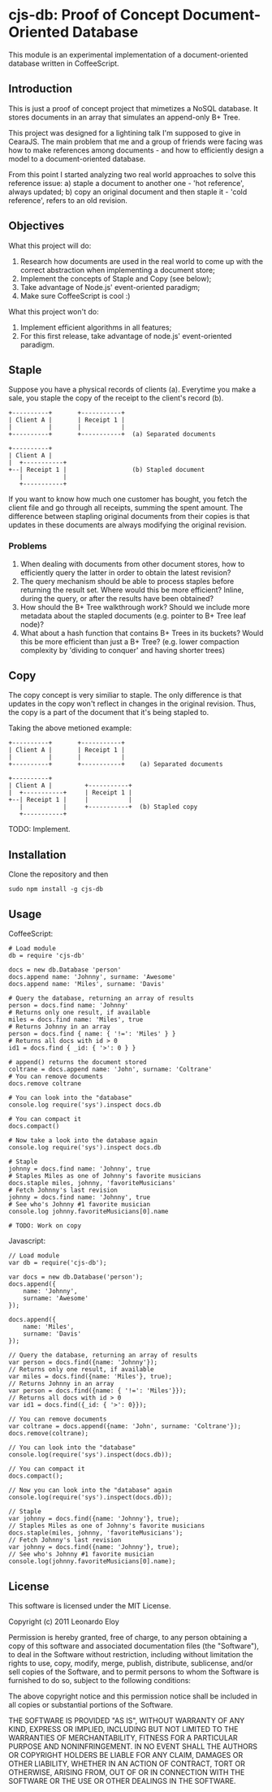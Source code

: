 cjs-db: Proof of Concept Document-Oriented Database
===================================================

This module is an experimental implementation of a document-oriented database written in CoffeeScript. 

Introduction
------------

This is just a proof of concept project that mimetizes a NoSQL database. It stores documents in an array that simulates an append-only B+ Tree.

This project was designed for a lightining talk I'm supposed to give in CearaJS. The main problem that me and a group of friends were facing was how to make references among documents - and how to efficiently design a model to a document-oriented database.

From this point I started analyzing two real world approaches to solve this reference issue: 
a) staple a document to another one - 'hot reference', always updated;
b) copy an original document and then staple it - 'cold reference', refers to an old revision.

Objectives
----------

What this project will do:

1. Research how documents are used in the real world to come up with the correct abstraction when implementing a document store;
2. Implement the concepts of Staple and Copy (see below);
3. Take advantage of Node.js' event-oriented paradigm;
4. Make sure CoffeeScript is cool :)

What this project won't do:

1. Implement efficient algorithms in all features;
2. For this first release, take advantage of node.js' event-oriented paradigm.

Staple
------


Suppose you have a physical records of clients (a). Everytime you make a sale, you staple the copy of the receipt to the client's record (b). 

	+----------+       +-----------+
	| Client A |       | Receipt 1 |
	|          |       |           |
	+----------+       +-----------+  (a) Separated documents

	+----------+    
	| Client A |    
	|  +-----------+
	+--| Receipt 1 |                  (b) Stapled document
	   |           |
       +-----------+

If you want to know how much one customer has bought, you fetch the client file and go through all receipts, summing the spent amount. 
The difference between stapling original documents from their copies is that updates in these documents are always modifying the original revision.

### Problems

1. When dealing with documents from other document stores, how to efficiently query the latter in order to obtain the latest revision?
2. The query mechanism should be able to process staples before returning the result set. Where would this be more efficient? Inline, during the query, or after the results have been obtained?
3. How should the B+ Tree walkthrough work? Should we include more metadata about the stapled documents (e.g. pointer to B+ Tree leaf node)? 
4. What about a hash function that contains B+ Trees in its buckets? Would this be more efficient than just a B+ Tree? (e.g. lower compaction complexity by 'dividing to conquer' and having shorter trees)


Copy
----

The copy concept is very similiar to staple. The only difference is that updates in the copy won't reflect in changes in the original revision. 
Thus, the copy is a part of the document that it's being stapled to. 

Taking the above metioned example:

	+----------+       +-----------+
	| Client A |       | Receipt 1 |
	|          |       |           |
	+----------+       +-----------+    (a) Separated documents

	+----------+                    
	| Client A |         +-----------+
	|  +-----------+     | Receipt 1 |
	+--| Receipt 1 |     |           |
	   |           |     +-----------+  (b) Stapled copy
       +-----------+


TODO: Implement.

Installation
------------

Clone the repository and then

    sudo npm install -g cjs-db

Usage
-----

CoffeeScript:

    # Load module
    db = require 'cjs-db'

    docs = new db.Database 'person'
    docs.append name: 'Johnny', surname: 'Awesome'
    docs.append name: 'Miles', surname: 'Davis'

    # Query the database, returning an array of results
    person = docs.find name: 'Johnny'
    # Returns only one result, if available
    miles = docs.find name: 'Miles', true
    # Returns Johnny in an array
    person = docs.find { name: { '!=': 'Miles' } }
    # Returns all docs with id > 0
    id1 = docs.find { _id: { '>': 0 } }

    # append() returns the document stored
    coltrane = docs.append name: 'John', surname: 'Coltrane'
    # You can remove documents
    docs.remove coltrane

    # You can look into the "database"
    console.log require('sys').inspect docs.db

    # You can compact it
    docs.compact()

    # Now take a look into the database again
    console.log require('sys').inspect docs.db

    # Staple
    johnny = docs.find name: 'Johnny', true
    # Staples Miles as one of Johnny's favorite musicians
    docs.staple miles, johnny, 'favoriteMusicians'
    # Fetch Johnny's last revision
    johnny = docs.find name: 'Johnny', true
    # See who's Johnny #1 favorite musician
    console.log johnny.favoriteMusicians[0].name

    # TODO: Work on copy

Javascript:

    // Load module
    var db = require('cjs-db');

    var docs = new db.Database('person');
    docs.append({
        name: 'Johnny',
        surname: 'Awesome'
    });

    docs.append({
        name: 'Miles',
        surname: 'Davis'
    });

    // Query the database, returning an array of results
    var person = docs.find({name: 'Johnny'});
    // Returns only one result, if available
    var miles = docs.find({name: 'Miles'}, true);
    // Returns Johnny in an array
    var person = docs.find({name: { '!=': 'Miles'}});
    // Returns all docs with id > 0
    var id1 = docs.find({_id: { '>': 0}});

    // You can remove documents
    var coltrane = docs.append({name: 'John', surname: 'Coltrane'});
    docs.remove(coltrane);

    // You can look into the "database"
    console.log(require('sys').inspect(docs.db));

    // You can compact it
    docs.compact();

    // Now you can look into the "database" again
    console.log(require('sys').inspect(docs.db));

    // Staple
    var johnny = docs.find({name: 'Johnny'}, true);
    // Staples Miles as one of Johnny's favorite musicians
    docs.staple(miles, johnny, 'favoriteMusicians');
    // Fetch Johnny's last revision
    var johnny = docs.find({name: 'Johnny'}, true);
    // See who's Johnny #1 favorite musician
    console.log(johnny.favoriteMusicians[0].name);
   
License
-------

This software is licensed under the MIT License.

Copyright (c) 2011 Leonardo Eloy

Permission is hereby granted, free of charge, to any person obtaining a
copy of this software and associated documentation files (the
"Software"), to deal in the Software without restriction, including
without limitation the rights to use, copy, modify, merge, publish,
distribute, sublicense, and/or sell copies of the Software, and to permit
persons to whom the Software is furnished to do so, subject to the
following conditions:

The above copyright notice and this permission notice shall be included
in all copies or substantial portions of the Software.

THE SOFTWARE IS PROVIDED "AS IS", WITHOUT WARRANTY OF ANY KIND, EXPRESS
OR IMPLIED, INCLUDING BUT NOT LIMITED TO THE WARRANTIES OF
MERCHANTABILITY, FITNESS FOR A PARTICULAR PURPOSE AND NONINFRINGEMENT. IN
NO EVENT SHALL THE AUTHORS OR COPYRIGHT HOLDERS BE LIABLE FOR ANY CLAIM,
DAMAGES OR OTHER LIABILITY, WHETHER IN AN ACTION OF CONTRACT, TORT OR
OTHERWISE, ARISING FROM, OUT OF OR IN CONNECTION WITH THE SOFTWARE OR THE
USE OR OTHER DEALINGS IN THE SOFTWARE.

